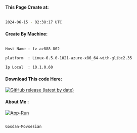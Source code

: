 
   
#### This Page Create at:

```bash

2024-06-15 - 02:38:17 UTC

```

#### Create By Machine:

```bash

Host Name : fv-az888-802

platform  : Linux-6.5.0-1021-azure-x86_64-with-glibc2.35

Ip Local  : 10.1.0.60

```
#### Download This code Here:

[![GitHub release (latest by date)](https://img.shields.io/github/v/release/Gosdan-Movsesian/Gosdan?style=for-the-badge&label=Download)](https://github.com/Gosdan-Movsesian/Gosdan/releases) 

</p> 

#### About Me :

[![App-Run](https://github.com/Gosdan-Movsesian/Gosdan/actions/workflows/App-Run.yml/badge.svg)](https://github.com/Gosdan-Movsesian/Gosdan/actions/workflows/App-Run.yml)

```bash

Gosdan-Movsesian

```

